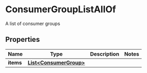 

# ConsumerGroupListAllOf

A list of consumer groups

## Properties

Name | Type | Description | Notes
------------ | ------------- | ------------- | -------------
**items** | [**List&lt;ConsumerGroup&gt;**](ConsumerGroup.md) |  | 



